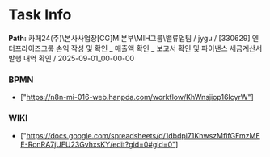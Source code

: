 # Task Info

**Path:** 카페24(주)\본사사업장\[CG]MI본부\MIH그룹\밸류업팀 / jygu / [330629] 엔터프라이즈그룹 손익 작성 및 확인 _ 매출액 확인 _ 보고서 확인 및 파이낸스 세금계산서 발행 내역 확인 / 2025-09-01_00-00-00

### BPMN
- ["https://n8n-mi-016-web.hanpda.com/workflow/KhWnsjiop16IcyrW"]

### WIKI
- ["https://docs.google.com/spreadsheets/d/1dbdpi71KhwszMfifGFmzMEE-RonRA7jUFU23GvhxsKY/edit?gid=0#gid=0"]

